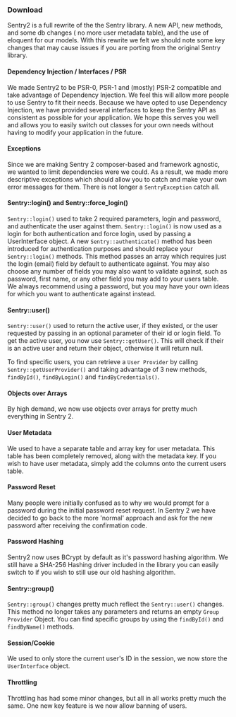 ### Download

Sentry2 is a full rewrite of the the Sentry library. A new API, new methods, and some db changes ( no more user metadata table), and the use of eloquent for our models. With this rewrite we felt we should note some key changes that may cause issues if you are porting from the original Sentry library.

#### Dependency Injection / Interfaces / PSR

We made Sentry2 to be PSR-0, PSR-1 and (mostly) PSR-2 compatible and take advantage of Dependency Injection. We feel this will allow more people to use Sentry to fit their needs. Because we have opted to use Dependency Injection, we have provided several interfaces to keep the Sentry API as consistent as possible for your application. We hope this serves you well and allows you to easily switch out classes for your own needs without having to modify your application in the future.

#### Exceptions

Since we are making Sentry 2 composer-based and framework agnostic, we wanted to limit dependencies were we could. As a result, we made more descriptive exceptions which should allow you to catch and make your own error messages for them. There is not longer a `SentryException` catch all.

#### Sentry::login() and Sentry::force_login()

`Sentry::login()` used to take 2 required parameters, login and password, and authenticate the user against them. `Sentry::login()` is now used as a login for both authentication and force login, used by passing a UserInterface object. A new `Sentry::authenticate()` method has been introduced for authentication purposes and should replace your `Sentry::login()` methods. This method passes an array which requires just the login (email) field by default to authenticate against. You may also choose any number of fields you may also want to validate against, such as password, first name, or any other field you may add to your users table. We always recommend using a password, but you may have your own ideas for which you want to authenticate against instead.

#### Sentry::user()

`Sentry::user()` used to return the active user, if they existed, or the user requested by passing in an optional parameter of their id or login field.  To get the active user, you now use `Sentry::getUser()`. This will check if their is an active user and return their object, otherwise it will return null.

To find specific users, you can retrieve a `User Provider` by calling `Sentry::getUserProvider()` and taking advantage of 3 new methods, `findById()`, `findByLogin()` and `findByCredentials()`.

#### Objects over Arrays

By high demand, we now use objects over arrays for pretty much everything in Sentry 2.

#### User Metadata

We used to have a separate table and array key for user metadata. This table has been completely removed, along with the metadata key. If you wish to have user metadata, simply add the columns onto the current users table.

#### Password Reset

Many people were initially confused as to why we would prompt for a password during the initial password reset request. In Sentry 2 we have decided to go back to the more 'normal' approach and ask for the new password after receiving the confirmation code.

#### Password Hashing

Sentry2 now uses BCrypt by default as it's password hashing algorithm. We still have a SHA-256 Hashing driver included in the library you can easily switch to if you wish to still use our old hashing algorithm.

#### Sentry::group()

`Sentry::group()` changes pretty much reflect the `Sentry::user()` changes. This method no longer takes any parameters and returns an empty `Group Provider` Object. You can find specific groups by using the `findById()` and `findByName()` methods.

#### Session/Cookie

We used to only store the current user's ID in the session, we now store the `UserInterface` object.

#### Throttling

Throttling has had some minor changes, but all in all works pretty much the same. One new key feature is we now allow banning of users.
